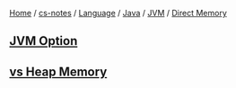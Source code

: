 [Home](https://mengxianbin.github.io) /
[cs-notes](https://mengxianbin.github.io/cs-notes/site) /
[Language](https://mengxianbin.github.io/cs-notes/site/Language) /
[Java](https://mengxianbin.github.io/cs-notes/site/Language/Java) /
[JVM](https://mengxianbin.github.io/cs-notes/site/Language/Java/JVM) /
[Direct Memory](https://mengxianbin.github.io/cs-notes/site/Language/Java/JVM/Direct%20Memory)

## [JVM Option](https://mengxianbin.github.io/cs-notes/site/Language/Java/JVM/Direct%20Memory/JVM%20Option)

## [vs Heap Memory](https://mengxianbin.github.io/cs-notes/site/Language/Java/JVM/Direct%20Memory/vs%20Heap%20Memory)
